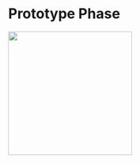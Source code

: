 # Prototype Phase

<html>
  <body>
<img src="https://github.com/ai598d/IntelServerRobot/blob/gh-pages/Chassis.jpeg width="300" height="250""/>
  <body/>  
<html/>
